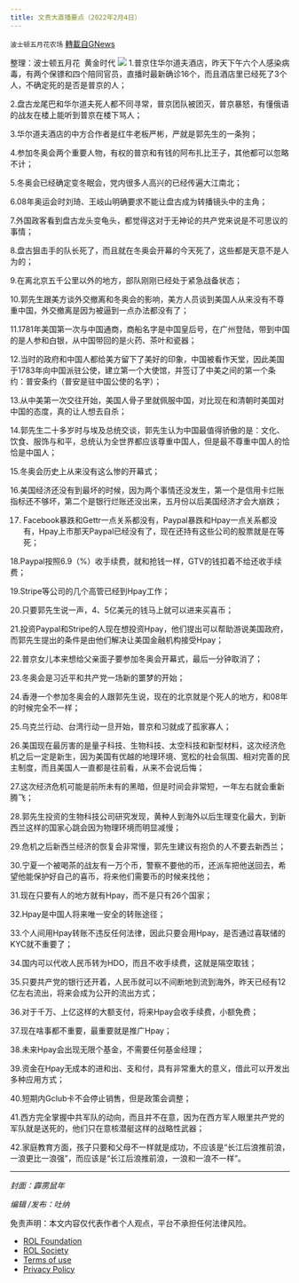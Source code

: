 ```yaml
---
title: 文贵大直播要点（2022年2月4日）
---
```

`波士顿五月花农场` [轉載自GNews](https://gnews.org/zh-hans/1956282/)

整理：波士顿五月花  黄金时代
![](https://assets.gnews.org/wp-content/uploads/2022/02/20220128.jpg)
1.普京住华尔道夫酒店，昨天下午六个人感染病毒，有两个保镖和四个陪同官员，直播时最新确诊16个，而且酒店里已经死了3个人，不确定死的是否是普京的人；

2.盘古龙尾巴和华尔道夫死人都不同寻常，普京团队被团灭，普京暴怒，有懂俄语的战友在楼上能听到普京在楼下骂人；

3.华尔道夫酒店的中方合作者是红牛老板严彬，严就是郭先生的一条狗；

4.参加冬奥会两个重要人物，有权的普京和有钱的阿布扎比王子，其他都可以忽略不计；

5.冬奥会已经确定变冬眠会，党内很多人高兴的已经传遍大江南北；

6.08年奥运会时刘琦、王岐山明确要求不能让盘古成为转播镜头中的主角；

7.外国政客看到盘古龙头变龟头，都觉得这对于无神论的共产党来说是不可思议的事情；

8.盘古狙击手的队长死了，而且就在冬奥会开幕的今天死了，这些都是天意不是人为的；

9.在离北京五千公里以外的地方，部队刚刚已经处于紧急战备状态；

10.郭先生跟美方谈外交撤离和冬奥会的影响，美方人员谈到美国人从来没有不尊重中国，外交撤离是因为被逼到一点办法都没有了；

11.1781年美国第一次与中国通商，商船名字是中国皇后号，在广州登陆，带到中国的是人参和白银，从中国带回的是火药、茶叶和瓷器；

12.当时的政府和中国人都给美方留下了美好的印象，中国被看作天堂，因此美国于1783年向中国派驻公使，建立第一个大使馆，并签订了中美之间的第一个条约：普安条约（普安是驻中国公使的名字）；

13.从中美第一次交往开始，美国人骨子里就佩服中国，对比现在和清朝时美国对中国的态度，真的让人想去自杀；

14.郭先生二十多岁时与埃及总统交谈，郭先生认为中国最值得骄傲的是：文化、饮食、服饰与和平，总统认为全世界都应该尊重中国人，但是最不尊重中国人的恰恰是中国人；

15.冬奥会历史上从来没有这么惨的开幕式；

16.美国经济还没有到最坏的时候，因为两个事情还没发生，第一个是信用卡烂账指标还不够坏，第二个是银行烂账还没出来，五月份以后美国经济才会大崩跌；

17. Facebook暴跌和Gettr一点关系都没有，Paypal暴跌和Hpay一点关系都没有，Hpay上市那天Paypal已经没有了，现在还持有这些公司的股票就是在等死；

18.Paypal按照6.9（%）收手续费，就和抢钱一样，GTV的钱扣着不给还收手续费；

19.Stripe等公司的几个高管已经到Hpay工作；

20.只要郭先生说一声，4、5亿美元的钱马上就可以进来买喜币；

21.投资Paypal和Stripe的人现在想投资Hpay，他们提出可以帮助游说美国政府，而郭先生提出的条件是由他们解决让美国金融机构接受Hpay；

22.普京女儿本来想给父亲面子要参加冬奥会开幕式，最后一分钟取消了；

23.冬奥会是习近平和共产党一场新的噩梦的开始；

24.香港一个参加冬奥会的人跟郭先生说，现在的北京就是个死人的地方，和08年的时候完全不一样；

25.乌克兰行动、台湾行动一旦开始，普京和习就成了孤家寡人；

26.美国现在最厉害的是量子科技、生物科技、太空科技和新型材料，这次经济危机之后一定是新生，因为美国有优越的地理环境、宽松的社会氛围、相对完善的民主制度，而且美国人一直都是往前看，从来不会说后悔；

27.这次经济危机可能是前所未有的黑暗，但是时间会非常短，一年左右就会重新腾飞；

28.郭先生投资的生物科技公司研究发现，黄种人到海外以后生理变化最大，到新西兰这样的国家心跳会因为物理环境而明显减慢；

29.危机之后新西兰经济的恢复会非常慢，郭先生建议有抱负的人不要去新西兰；

30.宁夏一个被喝茶的战友有一万个币，警察不要他的币，还派车把他送回去，希望他能保护好自己的喜币，将来他们需要币的时候来找他；

31.现在只要有人的地方就有Hpay，而不是只有26个国家；

32.Hpay是中国人将来唯一安全的转账途径；

33.个人间用Hpay转账不违反任何法律，因此只要会用Hpay，是否通过喜联储的KYC就不重要了；

34.国内可以代收人民币转为HDO，而且不收手续费，这就是隔空取钱；

35.只要共产党的银行还开着，人民币就可以不间断地到流到海外，昨天已经有12亿左右流出，将来会成为公开的流出方式；

36.对于千万、上亿这样的大额支付，将来Hpay会收手续费，小额免费；

37.现在啥事都不重要，最重要就是推广Hpay；

38.未来Hpay会出现无限个基金，不需要任何基金经理；

39.资金在Hpay无成本的进和出、支和付，具有非常重大的意义，借此可以开发出多种应用方式；

40.短期内Gclub卡不会停止销售，但是政策会调整；

41.西方完全掌握中共军队的动向，而且并不在意，因为在西方军人眼里共产党的军队就是送死的，他们只在意核潜艇这样的战略性武器；

42.家庭教育方面，孩子只要和父母不一样就是成功，不应该是“长江后浪推前浪，一浪更比一浪强”，而应该是“长江后浪推前浪，一浪和一浪不一样”。

* * *

*封面：霹雳鼠年*

*编辑 /发布：吐纳*

 

免责声明：本文内容仅代表作者个人观点，平台不承担任何法律风险。

- [ROL Foundation](https://rolfoundation.org/)
- [ROL Society](https://rolsociety.org/)
- [Terms of use](https://gnews.org/terms-of-use-3/)
- [Privacy Policy](https://gnews.org/privacy-policy/)
